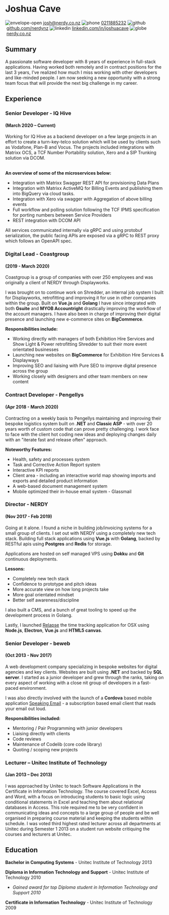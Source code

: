 
# Joshua Cave

![envelope-open](https://user-images.githubusercontent.com/1089671/75619422-685dc880-5be0-11ea-8d3c-702eae7ec782.png)&nbsp;[josh@nerdy.co.nz](mailto:josh@nerdy.co.nz "Josh's Email")
![phone](https://user-images.githubusercontent.com/1089671/75619421-67c53200-5be0-11ea-8252-3e2a343f2c7c.png)&nbsp;[0211885232](mailto:0211885232 "Josh's Phone")
![github](https://user-images.githubusercontent.com/1089671/75619424-68f65f00-5be0-11ea-8d9a-dfa49aff3106.png)&nbsp;[github.com/nerdynz](https://github.com/nerdynz "NERDY's Github")
![linkedin](https://user-images.githubusercontent.com/1089671/75619420-672c9b80-5be0-11ea-9a98-c487afba415a.png)&nbsp;[linkedin.com/in/joshuacave](https://linkedin.com/in/joshuacave "Josh's LinkedIn")
![globe](https://user-images.githubusercontent.com/1089671/75620499-8a5e4780-5bee-11ea-9932-aa7c4b775b90.png)&nbsp;[nerdy.co.nz](https://nerdy.co.nz "NERDY's Website")

## Summary
A passionate software developer with 8 years of experience in full-stack applications. Having worked both remotely and in contract positions for the last 3 years, I’ve realized how much I miss working with other developers and like-minded people. I am now seeking a new opportunity with a strong team focus that will provide the next big challenge in my career.


## Experience
<h3>Senior Developer - IQ Hive</h3>
<h4>(March 2020 – Current)</h4>
Working for IQ Hive as a backend developer on a few large projects in an effort to create a turn-key-telco solution which will be used by clients such as Vodafone, Plan-B and Vocus. The projects included integrations with Matrixx OCS, a TCF Number Portability solution, Xero and a SIP Trunking solution via DCOM.<br />

<br />
<p><b>An overview of some of the microservices below:</b></p>

- Integration with Matrixx Swagger REST API for provisioning Data Plans
- Integration with Matrixx ActiveMQ for Billing Events and publishing them into BigQuery via cloud tasks.
- Integration with Xero via swagger with Aggregation of above billing events
- Full workflow and polling solution following the TCF IPMS specification for porting numbers
between Service Providers
- REST integration with DCOM API

All services communicated internally via gRPC and using protobuf serialization, the public facing APIs are exposed via a gRPC to REST proxy which follows an OpenAPI spec.


<h3>Digital Lead - Coastgroup</h3>
<h4>(2019 - March 2020)</h4>
Coastgroup is a group of companies with over 250 employees and was originally a client of NERDY through Displayworks.

I was brought on to continue work on Shredder, an internal job system I built for Displayworks, retrofitting and improving it for use in other companies within the group. Built on __Vue.js__ and __Golang__ I have since integrated with both __Gsuite__ and __MYOB Accountright__ drastically improving the workflow of the account managers. I have also been in charge of improving their digital presence and launching new e-commerce sites on __BigCommerce__.

__Responsibilities include:__
- Working directly with managers of both Exhibition Hire Services and Show Light & Power retrofitting Shredder to suit their more event orientated businesses
- Launching new websites on __BigCommerce__ for Exhibition Hire Services & Displayways
- Improving SEO and liaising with Pure SEO to improve digital presence across the group
- Working closely with designers and other team members on new content


<h3>Contract Developer - Pengellys</h3>
<h4>(Apr 2018 - March 2020)</h4>

Contracting on a weekly basis to Pengellys maintaining and improving their bespoke logistics system built on __.NET__ and __Classic ASP__ - with over 20 years worth of custom code that can prove pretty challenging. I work face to face with the client hot coding new ideas and deploying changes daily with an "iterate fast and release often" approach.

__Noteworthy Features:__
- Health, safety and processes system
- Task and Corrective Action Report system
- Interactive KPI reports
- Client area - including an interactive world map showing imports and exports and detailed product information
- A web-based document management system
- Mobile optimized their in-house email system - Glassmail


<h3>Director - NERDY </h3>
<h4>(Nov 2017 - Feb 2019)</h4>

Going at it alone. I found a niche in building job/invoicing systems for a small group of clients.
I set out with NERDY using a completely new tech stack. Building full stack applications using __Vue.js__ with __Golang__, backed by RESTful apis using __Postgres__ and __Redis__ for storage. 

Applications are hosted on self managed VPS using __Dokku__ and __Git__ continuous deployments.

__Lessons:__
- Completely new tech stack
- Confidence to prototype and pitch ideas
- More accurate view on how long projects take
- More goal orientated mindset
- Better self awareness/discipline

I also built a CMS, and a bunch of great tooling to speed up the development process in Golang.

Lastly, I launched [Relapse](https://relapse.nerdy.co.nz "Keeping track of your day 
just became a cinch") the time tracking application for OSX using __Node.js__, __Electron__, __Vue.js__ and __HTML5 canvas__. 


<h3>Senior Developer - beweb</h3>
<h4>(Oct 2013 - Nov 2017)</h4>

A web development company specializing in bespoke websites for digital agencies and key clients. Websites are built using __.NET__ and backed by __SQL server__. I started as a junior developer and grew through the ranks, taking on every aspect of working with a close nit group of developers in a fast-paced environment.

I was also directly involved with the launch of a __Cordova__ based mobile application [Speaking Email](https://speaking.email "Listen to email &amp; manage your inbox by voice control - app for iPhone &amp; Android - Speaking Email") - a subscription based email client that reads your email out loud.

__Responsibilities included:__
- Mentoring / Pair Programming with junior developers
- Liaising directly with clients
- Code reviews 
- Maintenance of Codelib (core code library)
- Quoting / scoping new projects

<h3>Lecturer – Unitec Institute of Technology</h3>
<h4>(Jan 2013 – Dec 2013)</h4>
I was approached by Unitec to teach Software Applications in the Certificate in Information Technology. The course covered Excel, Access and Word, with a focus on introducing students to basic logic using conditional statements in Excel and teaching them about relational databases in Access. 
This role required me to be very confident in communicating ideas and concepts to a large group of people and be well organised in preparing course material and keeping the students within schedule.  
I was voted third highest rated lecturer across all departments at Unitec during Semester 1 2013 on a student run website critiquing the courses and lecturers at Unitec. 


## Education
__Bachelor in Computing Systems__ - Unitec Institute of Technology 2013

__Diploma in Information Technology and Support__ - Unitec Institute of Technology	2010
- _Gained award for top Diploma student in Information Technology and Support 2010_

__Certificate in Information Technology__ - Unitec Institute of Technology	2009

